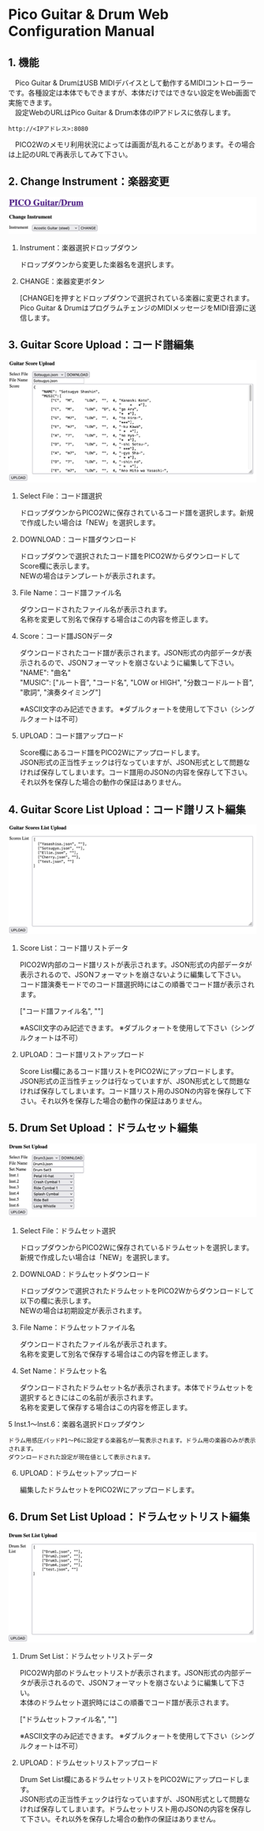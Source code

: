 # Pico Guitar & Drum Web Configuration Manual

## 1. 機能
　Pico Guitar & DrumはUSB MIDIデバイスとして動作するMIDIコントローラーです。各種設定は本体でもできますが、本体だけではできない設定をWeb画面で実施できます。  
　設定WebのURLはPico Guitar & Drum本体のIPアドレスに依存します。  

	http://<IPアドレス>:8080  
	
　PICO2Wのメモリ利用状況によっては画面が乱れることがあります。その場合は上記のURLで再表示してみて下さい。  

## 2. Change Instrument：楽器変更
![picogd_labels](https://github.com/ohira-s/PicoGuitarDrum2Web/blob/master/Docs/web_instrument.png)  
1) Instrument：楽器選択ドロップダウン  

	ドロップダウンから変更した楽器名を選択します。  
	
2) CHANGE：楽器変更ボタン  

	[CHANGE]を押すとドロップダウンで選択されている楽器に変更されます。  
	Pico Guitar & DrumはプログラムチェンジのMIDIメッセージをMIDI音源に送信します。  

## 3. Guitar Score Upload：コード譜編集
![picogd_labels](https://github.com/ohira-s/PicoGuitarDrum2Web/blob/master/Docs/web_music.png)  
1) Select File：コード譜選択  

	ドロップダウンからPICO2Wに保存されているコード譜を選択します。新規で作成したい場合は「NEW」を選択します。    

2) DOWNLOAD：コード譜ダウンロード  

	ドロップダウンで選択されたコード譜をPICO2WからダウンロードしてScore欄に表示します。  
	NEWの場合はテンプレートが表示されます。      

3) File Name：コード譜ファイル名  

	ダウンロードされたファイル名が表示されます。  
	名称を変更して別名で保存する場合はこの内容を修正します。      

4) Score：コード譜JSONデータ  

	ダウンロードされたコード譜が表示されます。JSON形式の内部データが表示されるので、JSONフォーマットを崩さないように編集して下さい。  
	"NAME": "曲名"  
	"MUSIC": ["ルート音", "コード名", "LOW or HIGH", "分数コードルート音", "歌詞", "演奏タイミング"]  
	
	※ASCII文字のみ記述できます。
	※ダブルクォートを使用して下さい（シングルクォートは不可）

5) UPLOAD：コード譜アップロード  

	Score欄にあるコード譜をPICO2Wにアップロードします。  
	JSON形式の正当性チェックは行なっていますが、JSON形式として問題なければ保存してしまいます。コード譜用のJSONの内容を保存して下さい。それ以外を保存した場合の動作の保証はありません。    

## 4. Guitar Score List Upload：コード譜リスト編集
![picogd_splash](https://github.com/ohira-s/PicoGuitarDrum2Web/blob/master/Docs/web_music_list.png)  
1) Score List：コード譜リストデータ  

	PICO2W内部のコード譜リストが表示されます。JSON形式の内部データが表示されるので、JSONフォーマットを崩さないように編集して下さい。  
	コード譜演奏モードでのコード譜選択時にはこの順番でコード譜が表示されます。  
	
	["コード譜ファイル名", ""]
	
	※ASCII文字のみ記述できます。
	※ダブルクォートを使用して下さい（シングルクォートは不可）

2) UPLOAD：コード譜リストアップロード  

	Score List欄にあるコード譜リストをPICO2Wにアップロードします。  
	JSON形式の正当性チェックは行なっていますが、JSON形式として問題なければ保存してしまいます。コード譜リスト用のJSONの内容を保存して下さい。それ以外を保存した場合の動作の保証はありません。    

## 5. Drum Set Upload：ドラムセット編集
![picogd_splash](https://github.com/ohira-s/PicoGuitarDrum2Web/blob/master/Docs/web_drumset.png)  
1) Select File：ドラムセット選択  

	ドロップダウンからPICO2Wに保存されているドラムセットを選択します。新規で作成したい場合は「NEW」を選択します。    

2) DOWNLOAD：ドラムセットダウンロード  

	ドロップダウンで選択されたドラムセットをPICO2Wからダウンロードして以下の欄に表示します。  
	NEWの場合は初期設定が表示されます。      

3) File Name：ドラムセットファイル名  

	ダウンロードされたファイル名が表示されます。  
	名称を変更して別名で保存する場合はこの内容を修正します。      

4) Set Name：ドラムセット名  

	ダウンロードされたドラムセット名が表示されます。本体でドラムセットを選択するときにはこの名前が表示されます。  
	名称を変更して保存する場合はこの内容を修正します。      

5 Inst.1〜Inst.6：楽器名選択ドロップダウン  

	ドラム用感圧パッドP1〜P6に設定する楽器名が一覧表示されます。ドラム用の楽器のみが表示されます。  
	ダウンロードされた設定が現在値として表示されます。    

6) UPLOAD：ドラムセットアップロード  

	編集したドラムセットをPICO2Wにアップロードします。      

## 6. Drum Set List Upload：ドラムセットリスト編集
![picogd_splash](https://github.com/ohira-s/PicoGuitarDrum2Web/blob/master/Docs/web_drumset_list.png)  
1) Drum Set List：ドラムセットリストデータ  

	PICO2W内部のドラムセットリストが表示されます。JSON形式の内部データが表示されるので、JSONフォーマットを崩さないように編集して下さい。  
	本体のドラムセット選択時にはこの順番でコード譜が表示されます。  
	
	["ドラムセットファイル名", ""]
	
	※ASCII文字のみ記述できます。
	※ダブルクォートを使用して下さい（シングルクォートは不可）

2) UPLOAD：ドラムセットリストアップロード  

	Drum Set List欄にあるドラムセットリストをPICO2Wにアップロードします。  
	JSON形式の正当性チェックは行なっていますが、JSON形式として問題なければ保存してしまいます。ドラムセットリスト用のJSONの内容を保存して下さい。それ以外を保存した場合の動作の保証はありません。    

